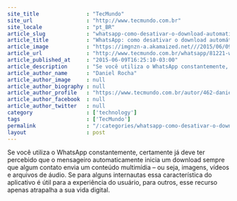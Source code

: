 ```yaml
---
site_title               : "TecMundo"
site_url                 : "http://www.tecmundo.com.br"
site_locale              : "pt_BR"
article_slug             : "whatsapp-como-desativar-o-download-automatico-de-imagens-audios-e-videos"
article_title            : "WhatsApp: como desativar o download automático de imagens, áudios e vídeos"
article_image            : "https://imgnzn-a.akamaized.net///2015/06/09/09161710959016-t1200x480.jpg"
article_url              : "http://www.tecmundo.com.br/whatsapp/81221-whatsapp-desativar-download-automatico-imagens-audios-videos.htm"
article_published_at     : "2015-06-09T16:25:10-03:00"
article_description      : "Se você utiliza o WhatsApp constantemente, certamente já deve ter percebido que o mensageiro automaticamente inicia um download sempre que algum contato envia um conteúdo multimídia – ou seja, imagens, vídeos e arquivos de áudio. Se para alguns internautas essa característica do aplicativo é útil para a experiência do usuário, para outros, esse recurso apenas atrapalha a sua vida digital."
article_author_name      : "Daniel Rocha"
article_author_image     : null
article_author_biography : null
article_author_profile   : "https://www.tecmundo.com.br/autor/462-daniel-rocha/"
article_author_facebook  : null
article_author_twitter   : null
category                 : ['technology']
tags                     : ['TecMundo']
permalink                : "/:categories/whatsapp-como-desativar-o-download-automatico-de-imagens-audios-e-videos/"
layout                   : post
---
```


Se você utiliza o WhatsApp constantemente, certamente já deve ter percebido que o mensageiro automaticamente inicia um download sempre que algum contato envia um conteúdo multimídia – ou seja, imagens, vídeos e arquivos de áudio. Se para alguns internautas essa característica do aplicativo é útil para a experiência do usuário, para outros, esse recurso apenas atrapalha a sua vida digital.
